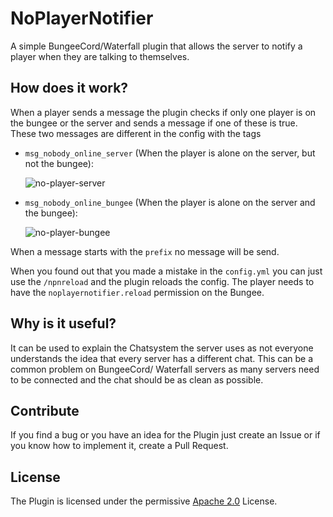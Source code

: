 # NoPlayerNotifier
 A simple BungeeCord/Waterfall plugin that allows the server to notify a player when they are talking to themselves.

## How does it work?
When a player sends a message the plugin checks if only one player is on the bungee or the server and sends a message if one of these is true. These two messages are different in the config with the tags
- `msg_nobody_online_server` (When the player is alone on the server, but not the bungee):
  
  ![no-player-server](https://user-images.githubusercontent.com/54590845/137713823-2cf9b0bb-9d1e-40ef-9f50-5835a04531eb.png)
- `msg_nobody_online_bungee` (When the player is alone on the server and the bungee):
  
  ![no-player-bungee](https://user-images.githubusercontent.com/54590845/137713820-41e37855-3e3c-4c17-8ac1-01e7a30a5300.png)

When a message starts with the `prefix` no message will be send.

When you found out that you made a mistake in the `config.yml` you can just use the `/npnreload` and the plugin reloads the config. The player needs to have the `noplayernotifier.reload` permission on the Bungee.

## Why is it useful?
It can be used to explain the Chatsystem the server uses as not everyone understands the idea that every server has a different chat. This can be a common problem on BungeeCord/ Waterfall servers as many servers need to be connected and the chat should be as clean as possible.

## Contribute
If you find a bug or you have an idea for the Plugin just create an Issue or if you know how to implement it, create a Pull Request.

## License
The Plugin is licensed under the permissive [Apache 2.0](LICENSE) License.
